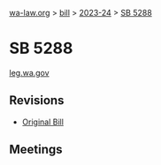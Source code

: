 [wa-law.org](/) > [bill](/bill/) > [2023-24](/bill/2023-24/) > [SB 5288](/bill/2023-24/sb/5288/)

# SB 5288
[leg.wa.gov](https://app.leg.wa.gov/billsummary?BillNumber=5288&Year=2023&Initiative=false)

## Revisions
* [Original Bill](1/)

## Meetings